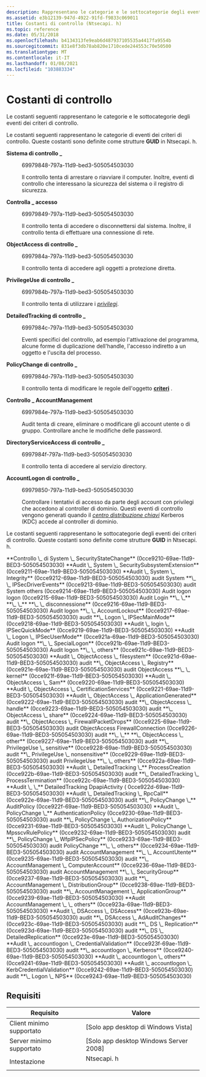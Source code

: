 ```yaml
---
description: Rappresentano le categorie e le sottocategorie degli eventi dei criteri di controllo.
ms.assetid: e3b12139-947d-4922-91fd-f9833c069011
title: Costanti di controllo (Ntsecapi. h)
ms.topic: reference
ms.date: 05/31/2018
ms.openlocfilehash: b4134313fe9eab6d487937105535a4417fa9554b
ms.sourcegitcommit: 831e8f3db78ab820e1710cede244553c70e50500
ms.translationtype: MT
ms.contentlocale: it-IT
ms.lasthandoff: 01/08/2021
ms.locfileid: "103883334"
---
```

# <a name="auditing-constants"></a>Costanti di controllo

Le costanti seguenti rappresentano le categorie e le sottocategorie degli eventi dei criteri di controllo.

Le costanti seguenti rappresentano le categorie di eventi dei criteri di controllo. Queste costanti sono definite come strutture **GUID** in Ntsecapi. h.

<dl> <dt>

<span id="Audit_System"></span><span id="audit_system"></span><span id="AUDIT_SYSTEM"></span>**Sistema di controllo \_**
</dt> <dd> <dl> <dt>

69979848-797a-11d9-bed3-505054503030
</dt> <dt>



Il controllo tenta di arrestare o riavviare il computer. Inoltre, eventi di controllo che interessano la sicurezza del sistema o il registro di sicurezza.


</dt> </dl> </dd> <dt>

<span id="Audit_Logon"></span><span id="audit_logon"></span><span id="AUDIT_LOGON"></span>**Controlla \_ accesso**
</dt> <dd> <dl> <dt>

69979849-797a-11d9-bed3-505054503030
</dt> <dt>



Il controllo tenta di accedere o disconnettersi dal sistema. Inoltre, il controllo tenta di effettuare una connessione di rete.


</dt> </dl> </dd> <dt>

<span id="Audit_ObjectAccess"></span><span id="audit_objectaccess"></span><span id="AUDIT_OBJECTACCESS"></span>**ObjectAccess di controllo \_**
</dt> <dd> <dl> <dt>

6997984a-797a-11d9-bed3-505054503030
</dt> <dt>



Il controllo tenta di accedere agli oggetti a protezione diretta.


</dt> </dl> </dd> <dt>

<span id="Audit_PrivilegeUse"></span><span id="audit_privilegeuse"></span><span id="AUDIT_PRIVILEGEUSE"></span>**PrivilegeUse di controllo \_**
</dt> <dd> <dl> <dt>

6997984b-797a-11d9-bed3-505054503030
</dt> <dt>



Il controllo tenta di utilizzare i [*privilegi*](/windows/desktop/SecGloss/p-gly).


</dt> </dl> </dd> <dt>

<span id="Audit_DetailedTracking"></span><span id="audit_detailedtracking"></span><span id="AUDIT_DETAILEDTRACKING"></span>**DetailedTracking di controllo \_**
</dt> <dd> <dl> <dt>

6997984c-797a-11d9-bed3-505054503030
</dt> <dt>



Eventi specifici del controllo, ad esempio l'attivazione del programma, alcune forme di duplicazione dell'handle, l'accesso indiretto a un oggetto e l'uscita del processo.


</dt> </dl> </dd> <dt>

<span id="Audit_PolicyChange"></span><span id="audit_policychange"></span><span id="AUDIT_POLICYCHANGE"></span>**PolicyChange di controllo \_**
</dt> <dd> <dl> <dt>

6997984d-797a-11d9-bed3-505054503030
</dt> <dt>



Il controllo tenta di modificare le regole dell'oggetto [**criteri**](/windows/desktop/SecMgmt/the-policy-object-type) .


</dt> </dl> </dd> <dt>

<span id="Audit_AccountManagement"></span><span id="audit_accountmanagement"></span><span id="AUDIT_ACCOUNTMANAGEMENT"></span>**Controllo \_ AccountManagement**
</dt> <dd> <dl> <dt>

6997984e-797a-11d9-bed3-505054503030
</dt> <dt>



Audit tenta di creare, eliminare o modificare gli account utente o di gruppo. Controllare anche le modifiche delle password.


</dt> </dl> </dd> <dt>

<span id="Audit_DirectoryServiceAccess"></span><span id="audit_directoryserviceaccess"></span><span id="AUDIT_DIRECTORYSERVICEACCESS"></span>**DirectoryServiceAccess di controllo \_**
</dt> <dd> <dl> <dt>

6997984f-797a-11d9-bed3-505054503030
</dt> <dt>



Il controllo tenta di accedere al servizio directory.


</dt> </dl> </dd> <dt>

<span id="Audit_AccountLogon"></span><span id="audit_accountlogon"></span><span id="AUDIT_ACCOUNTLOGON"></span>**AccountLogon di controllo \_**
</dt> <dd> <dl> <dt>

69979850-797a-11d9-bed3-505054503030
</dt> <dt>



Controllare i tentativi di accesso da parte degli account con privilegi che accedono al controller di dominio. Questi eventi di controllo vengono generati quando il [*centro distribuzione chiavi*](/windows/desktop/SecGloss/k-gly) Kerberos (KDC) accede al controller di dominio.


</dt> </dl> </dd> </dl>

Le costanti seguenti rappresentano le sottocategorie degli eventi dei criteri di controllo. Queste costanti sono definite come strutture **GUID** in Ntsecapi. h.

<dl> <span id="Audit_System_SecurityStateChange"></span><span id="audit_system_securitystatechange"></span><span id="AUDIT_SYSTEM_SECURITYSTATECHANGE"></span>**Controllo \_ di System \_ SecurityStateChange** (0cce9210-69ae-11d9-BED3-505054503030) <span id="Audit_System_SecuritySubsystemExtension"></span> <span id="audit_system_securitysubsystemextension"></span> <span id="AUDIT_SYSTEM_SECURITYSUBSYSTEMEXTENSION"></span> **Audit \_ System \_ SecuritySubsystemExtension** (0cce9211-69ae-11d9-BED3-505054503030) <span id="Audit_System_Integrity"></span> <span id="audit_system_integrity"></span> <span id="AUDIT_SYSTEM_INTEGRITY"></span> **Audit \_ System \_ Integrity** (0cce9212-69ae-11d9-BED3-505054503030) audit System <span id="Audit_System_IPSecDriverEvents"></span> <span id="audit_system_ipsecdriverevents"></span> <span id="AUDIT_SYSTEM_IPSECDRIVEREVENTS"></span> **\_ \_ IPSecDriverEvents** (0cce9213-69ae-11d9-BED3-505054503030) audit System others (0cce9214-69ae-11d9-BED3-505054503030) Audit logon logon (0cce9215-69ae-11d9-BED3-505054503030) Audit Login <span id="Audit_System_Others"></span> <span id="audit_system_others"></span> <span id="AUDIT_SYSTEM_OTHERS"></span> **\_ \_** <span id="Audit_Logon_Logon"></span> <span id="audit_logon_logon"></span> <span id="AUDIT_LOGON_LOGON"></span> **\_ \_** <span id="Audit_Logon_Logoff"></span> <span id="audit_logon_logoff"></span> <span id="AUDIT_LOGON_LOGOFF"></span> **\_ \_ disconnessione** (0cce9216-69ae-11d9-BED3-505054503030) Audit logon <span id="Audit_Logon_AccountLockout"></span> <span id="audit_logon_accountlockout"></span> <span id="AUDIT_LOGON_ACCOUNTLOCKOUT"></span> **\_ \_ AccountLockout** (0cce9217-69ae-11d9-BED3-505054503030) audit <span id="Audit_Logon_IPSecMainMode"></span> <span id="audit_logon_ipsecmainmode"></span> <span id="AUDIT_LOGON_IPSECMAINMODE"></span> **\_ Logon \_ IPSecMainMode** (0cce9218-69ae-11d9-BED3-505054503030) <span id="Audit_Logon_IPSecQuickMode"></span> <span id="audit_logon_ipsecquickmode"></span> <span id="AUDIT_LOGON_IPSECQUICKMODE"></span> **Audit \_ login \_ IPSecQuickMode** (0cce9219-69ae-11d9-BED3-505054503030) <span id="Audit_Logon_IPSecUserMode"></span> <span id="audit_logon_ipsecusermode"></span> <span id="AUDIT_LOGON_IPSECUSERMODE"></span> **Audit \_ Logon \_ IPSecUserMode** (0cce921a-69ae-11d9-BED3-505054503030) Audit logon <span id="Audit_Logon_SpecialLogon"></span> <span id="audit_logon_speciallogon"></span> <span id="AUDIT_LOGON_SPECIALLOGON"></span> **\_ \_ SpecialLogon** (0cce921b-69ae-11d9-BED3-505054503030) Audit logon <span id="Audit_Logon_Others"></span> <span id="audit_logon_others"></span> <span id="AUDIT_LOGON_OTHERS"></span> **\_ \_ others** (0cce921c-69ae-11d9-BED3-505054503030) <span id="Audit_ObjectAccess_FileSystem"></span> <span id="audit_objectaccess_filesystem"></span> <span id="AUDIT_OBJECTACCESS_FILESYSTEM"></span> **Audit \_ ObjectAccess \_ filesystem** (0cce921d-69ae-11d9-BED3-505054503030) audit <span id="Audit_ObjectAccess_Registry"></span> <span id="audit_objectaccess_registry"></span> <span id="AUDIT_OBJECTACCESS_REGISTRY"></span> **\_ ObjectAccess \_ Registry** (0cce921e-69ae-11d9-BED3-505054503030) audit ObjectAccess <span id="Audit_ObjectAccess_Kernel"></span> <span id="audit_objectaccess_kernel"></span> <span id="AUDIT_OBJECTACCESS_KERNEL"></span> **\_ \_ kernel** (0cce921f-69ae-11d9-BED3-505054503030) <span id="Audit_ObjectAccess_Sam"></span> <span id="audit_objectaccess_sam"></span> <span id="AUDIT_OBJECTACCESS_SAM"></span> **Audit \_ ObjectAccess \_ Sam** (0cce9220-69ae-11d9-BED3-505054503030) <span id="Audit_ObjectAccess_CertificationServices"></span> <span id="audit_objectaccess_certificationservices"></span> <span id="AUDIT_OBJECTACCESS_CERTIFICATIONSERVICES"></span> **Audit \_ ObjectAccess \_ CertificationServices** (0cce9221-69ae-11d9-BED3-505054503030) <span id="Audit_ObjectAccess_ApplicationGenerated"></span> <span id="audit_objectaccess_applicationgenerated"></span> <span id="AUDIT_OBJECTACCESS_APPLICATIONGENERATED"></span> **Audit \_ ObjectAccess \_ ApplicationGenerated** (0cce9222-69ae-11d9-BED3-505054503030) audit <span id="Audit_ObjectAccess_Handle"></span> <span id="audit_objectaccess_handle"></span> <span id="AUDIT_OBJECTACCESS_HANDLE"></span> **\_ ObjectAccess \_ handle** (0cce9223-69ae-11d9-BED3-505054503030) audit <span id="Audit_ObjectAccess_Share"></span> <span id="audit_objectaccess_share"></span> <span id="AUDIT_OBJECTACCESS_SHARE"></span> **\_ ObjectAccess \_ share** (0cce9224-69ae-11d9-BED3-505054503030) audit <span id="Audit_ObjectAccess_FirewallPacketDrops"></span> <span id="audit_objectaccess_firewallpacketdrops"></span> <span id="AUDIT_OBJECTACCESS_FIREWALLPACKETDROPS"></span> **\_ ObjectAccess \_ FirewallPacketDrops** (0cce9225-69ae-11d9-BED3-505054503030) audit ObjectAccess FirewallConnection <span id="Audit_ObjectAccess_FirewallConnection"></span> <span id="audit_objectaccess_firewallconnection"></span> <span id="AUDIT_OBJECTACCESS_FIREWALLCONNECTION"></span> (0cce9226-69ae-11d9-BED3-505054503030) audit **\_ \_** <span id="Audit_ObjectAccess_Other"></span> <span id="audit_objectaccess_other"></span> <span id="AUDIT_OBJECTACCESS_OTHER"></span> **\_ ObjectAccess \_ other** (0cce9227-69ae-11d9-BED3-505054503030) audit <span id="Audit_PrivilegeUse_Sensitive"></span> <span id="audit_privilegeuse_sensitive"></span> <span id="AUDIT_PRIVILEGEUSE_SENSITIVE"></span> **\_ PrivilegeUse \_ sensitive** (0cce9228-69ae-11d9-BED3-505054503030) audit <span id="Audit_PrivilegeUse_NonSensitive"></span> <span id="audit_privilegeuse_nonsensitive"></span> <span id="AUDIT_PRIVILEGEUSE_NONSENSITIVE"></span> **\_ PrivilegeUse \_ nonsensitive** (0cce9229-69ae-11d9-BED3-505054503030) audit PrivilegeUse <span id="Audit_PrivilegeUse_Others"></span> <span id="audit_privilegeuse_others"></span> <span id="AUDIT_PRIVILEGEUSE_OTHERS"></span> **\_ \_ others** (0cce922a-69ae-11d9-BED3-505054503030) <span id="Audit_DetailedTracking_ProcessCreation"></span> <span id="audit_detailedtracking_processcreation"></span> <span id="AUDIT_DETAILEDTRACKING_PROCESSCREATION"></span> **Audit \_ DetailedTracking \_** ProcessCreation (0cce922b-69ae-11d9-BED3-505054503030) audit <span id="Audit_DetailedTracking_ProcessTermination"></span> <span id="audit_detailedtracking_processtermination"></span> <span id="AUDIT_DETAILEDTRACKING_PROCESSTERMINATION"></span> **\_ DetailedTracking \_ ProcessTermination** (0cce922c-69ae-11d9-BED3-505054503030) <span id="Audit_DetailedTracking_DpapiActivity"></span> <span id="audit_detailedtracking_dpapiactivity"></span> <span id="AUDIT_DETAILEDTRACKING_DPAPIACTIVITY"></span> **Audit \_ \_** DetailedTracking DpapiActivity ( 0cce922d-69ae-11d9-BED3-505054503030) <span id="Audit_DetailedTracking_RpcCall"></span> <span id="audit_detailedtracking_rpccall"></span> <span id="AUDIT_DETAILEDTRACKING_RPCCALL"></span> **Audit \_ DetailedTracking \_ RpcCall** (0cce922e-69ae-11d9-BED3-505054503030) audit <span id="Audit_PolicyChange_AuditPolicy"></span> <span id="audit_policychange_auditpolicy"></span> <span id="AUDIT_POLICYCHANGE_AUDITPOLICY"></span> **\_ PolicyChange \_** AuditPolicy (0cce922f-69ae-11d9-BED3-505054503030) <span id="Audit_PolicyChange_AuthenticationPolicy"></span> <span id="audit_policychange_authenticationpolicy"></span> <span id="AUDIT_POLICYCHANGE_AUTHENTICATIONPOLICY"></span> **Audit \_ PolicyChange \_** AuthenticationPolicy (0cce9230-69ae-11d9-BED3-505054503030) audit <span id="Audit_PolicyChange_AuthorizationPolicy"></span> <span id="audit_policychange_authorizationpolicy"></span> <span id="AUDIT_POLICYCHANGE_AUTHORIZATIONPOLICY"></span> **\_ PolicyChange \_ AuthorizationPolicy** (0cce9231-69ae-11d9-BED3-505054503030) <span id="Audit_PolicyChange_MpsscvRulePolicy"></span> <span id="audit_policychange_mpsscvrulepolicy"></span> <span id="AUDIT_POLICYCHANGE_MPSSCVRULEPOLICY"></span> **Audit \_ PolicyChange \_ MpsscvRulePolicy** (0cce9232-69ae-11d9-BED3-505054503030) audit <span id="Audit_PolicyChange_WfpIPSecPolicy"></span> <span id="audit_policychange_wfpipsecpolicy"></span> <span id="AUDIT_POLICYCHANGE_WFPIPSECPOLICY"></span> **\_ PolicyChange \_ WfpIPSecPolicy** (0cce9233-69ae-11d9-BED3-505054503030) audit PolicyChange <span id="Audit_PolicyChange_Others"></span> <span id="audit_policychange_others"></span> <span id="AUDIT_POLICYCHANGE_OTHERS"></span> **\_ \_ others** (0cce9234-69ae-11d9-BED3-505054503030) audit AccountManagement <span id="Audit_AccountManagement_UserAccount"></span> <span id="audit_accountmanagement_useraccount"></span> <span id="AUDIT_ACCOUNTMANAGEMENT_USERACCOUNT"></span> **\_ \_ AccountUtente** (0cce9235-69ae-11d9-BED3-505054503030) audit <span id="Audit_AccountManagement_ComputerAccount"></span> <span id="audit_accountmanagement_computeraccount"></span> <span id="AUDIT_ACCOUNTMANAGEMENT_COMPUTERACCOUNT"></span> **\_ AccountManagement \_ ComputerAccount** (0cce9236-69ae-11d9-BED3-505054503030) audit AccountManagement <span id="Audit_AccountManagement_SecurityGroup"></span> <span id="audit_accountmanagement_securitygroup"></span> <span id="AUDIT_ACCOUNTMANAGEMENT_SECURITYGROUP"></span> **\_ \_ SecurityGroup** (0cce9237-69ae-11d9-BED3-505054503030) audit <span id="Audit_AccountManagement_DistributionGroup"></span> <span id="audit_accountmanagement_distributiongroup"></span> <span id="AUDIT_ACCOUNTMANAGEMENT_DISTRIBUTIONGROUP"></span> **\_ AccountManagement \_ DistributionGroup** (0cce9238-69ae-11d9-BED3-505054503030) audit <span id="Audit_AccountManagement_ApplicationGroup"></span> <span id="audit_accountmanagement_applicationgroup"></span> <span id="AUDIT_ACCOUNTMANAGEMENT_APPLICATIONGROUP"></span> **\_ AccountManagement \_ ApplicationGroup** (0cce9239-69ae-11d9-BED3-505054503030) <span id="Audit_AccountManagement_Others"></span> <span id="audit_accountmanagement_others"></span> <span id="AUDIT_ACCOUNTMANAGEMENT_OTHERS"></span> **Audit AccountManagement \_ \_ others** (0cce923a-69ae-11d9-BED3-505054503030) <span id="Audit_DSAccess_DSAccess"></span> <span id="audit_dsaccess_dsaccess"></span> <span id="AUDIT_DSACCESS_DSACCESS"></span> **Audit \_ DSAccess \_ DSAccess** (0cce923b-69ae-11d9-BED3-505054503030) audit <span id="Audit_DsAccess_AdAuditChanges"></span> <span id="audit_dsaccess_adauditchanges"></span> <span id="AUDIT_DSACCESS_ADAUDITCHANGES"></span> **\_ DSAccess \_ AdAuditChanges** (0cce923c-69ae-11d9-BED3-505054503030) audit <span id="Audit_Ds_Replication"></span> <span id="audit_ds_replication"></span> <span id="AUDIT_DS_REPLICATION"></span> **\_ DS \_ Replication** (0cce923d-69ae-11d9-BED3-505054503030) audit <span id="Audit_Ds_DetailedReplication"></span> <span id="audit_ds_detailedreplication"></span> <span id="AUDIT_DS_DETAILEDREPLICATION"></span> **\_ DS \_ DetailedReplication** (0cce923e-69ae-11d9-BED3-505054503030) <span id="Audit_AccountLogon_CredentialValidation"></span> <span id="audit_accountlogon_credentialvalidation"></span> <span id="AUDIT_ACCOUNTLOGON_CREDENTIALVALIDATION"></span> **Audit \_ accountlogon \_ CredentialValidation** (0cce923f-69ae-11d9-BED3-505054503030) audit <span id="Audit_AccountLogon_Kerberos"></span> <span id="audit_accountlogon_kerberos"></span> <span id="AUDIT_ACCOUNTLOGON_KERBEROS"></span> **\_ accountlogon \_ Kerberos** (0cce9240-69ae-11d9-BED3-505054503030) <span id="Audit_AccountLogon_Others"></span> <span id="audit_accountlogon_others"></span> <span id="AUDIT_ACCOUNTLOGON_OTHERS"></span> **Audit \_ accountlogon \_ others** (0cce9241-69ae-11d9-BED3-505054503030) <span id="Audit_AccountLogon_KerbCredentialValidation"></span> <span id="audit_accountlogon_kerbcredentialvalidation"></span> <span id="AUDIT_ACCOUNTLOGON_KERBCREDENTIALVALIDATION"></span> **Audit \_ accountlogon \_ KerbCredentialValidation** (0cce9242-69ae-11d9-BED3-505054503030) audit <span id="Audit_Logon_NPS"></span> <span id="audit_logon_nps"></span> <span id="AUDIT_LOGON_NPS"></span> **\_ Logon \_ NPS** (0cce9243-69ae-11d9-BED3-505054503030)
</dl>

## <a name="requirements"></a>Requisiti



| Requisito | Valore |
|-------------------------------------|---------------------------------------------------------------------------------------|
| Client minimo supportato<br/> | \[Solo app desktop di Windows Vista\]<br/>                                        |
| Server minimo supportato<br/> | \[Solo app desktop Windows Server 2008\]<br/>                                  |
| Intestazione<br/>                   | <dl> <dt>Ntsecapi. h</dt> </dl> |



 

